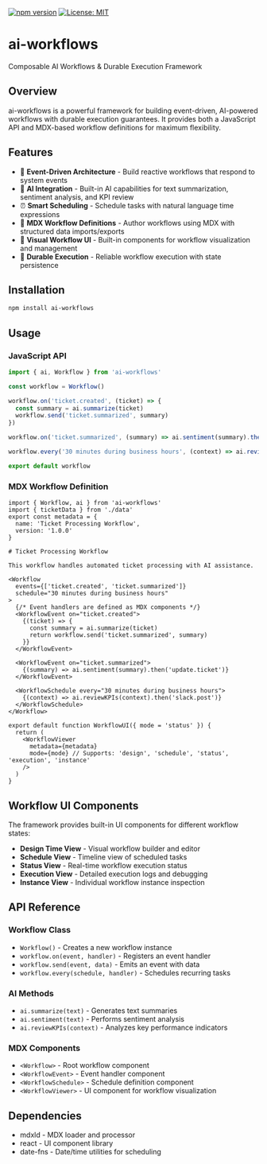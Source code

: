 [![npm version](https://badge.fury.io/js/ai-workflows.svg)](https://badge.fury.io/js/ai-workflows)
[![License: MIT](https://img.shields.io/badge/License-MIT-yellow.svg)](https://opensource.org/licenses/MIT)

# ai-workflows

Composable AI Workflows & Durable Execution Framework

## Overview

ai-workflows is a powerful framework for building event-driven, AI-powered workflows with durable execution guarantees. It provides both a JavaScript API and MDX-based workflow definitions for maximum flexibility.

## Features

- 🎯 **Event-Driven Architecture** - Build reactive workflows that respond to system events
- 🤖 **AI Integration** - Built-in AI capabilities for text summarization, sentiment analysis, and KPI review
- ⏰ **Smart Scheduling** - Schedule tasks with natural language time expressions
- 📝 **MDX Workflow Definitions** - Author workflows using MDX with structured data imports/exports
- 🎨 **Visual Workflow UI** - Built-in components for workflow visualization and management
- 💪 **Durable Execution** - Reliable workflow execution with state persistence

## Installation

```bash
npm install ai-workflows
```

## Usage

### JavaScript API

```javascript
import { ai, Workflow } from 'ai-workflows'

const workflow = Workflow()

workflow.on('ticket.created', (ticket) => {
  const summary = ai.summarize(ticket)
  workflow.send('ticket.summarized', summary)
})

workflow.on('ticket.summarized', (summary) => ai.sentiment(summary).then('update.ticket'))

workflow.every('30 minutes during business hours', (context) => ai.reviewKPIs(context).then('slack.post'))

export default workflow
```

### MDX Workflow Definition

```mdx
import { Workflow, ai } from 'ai-workflows'
import { ticketData } from './data'
export const metadata = {
  name: 'Ticket Processing Workflow',
  version: '1.0.0'
}

# Ticket Processing Workflow

This workflow handles automated ticket processing with AI assistance.

<Workflow
  events={['ticket.created', 'ticket.summarized']}
  schedule="30 minutes during business hours"
>
  {/* Event handlers are defined as MDX components */}
  <WorkflowEvent on="ticket.created">
    {(ticket) => {
      const summary = ai.summarize(ticket)
      return workflow.send('ticket.summarized', summary)
    }}
  </WorkflowEvent>

  <WorkflowEvent on="ticket.summarized">
    {(summary) => ai.sentiment(summary).then('update.ticket')}
  </WorkflowEvent>

  <WorkflowSchedule every="30 minutes during business hours">
    {(context) => ai.reviewKPIs(context).then('slack.post')}
  </WorkflowSchedule>
</Workflow>

export default function WorkflowUI({ mode = 'status' }) {
  return (
    <WorkflowViewer
      metadata={metadata}
      mode={mode} // Supports: 'design', 'schedule', 'status', 'execution', 'instance'
    />
  )
}
```

## Workflow UI Components

The framework provides built-in UI components for different workflow states:

- **Design Time View** - Visual workflow builder and editor
- **Schedule View** - Timeline view of scheduled tasks
- **Status View** - Real-time workflow execution status
- **Execution View** - Detailed execution logs and debugging
- **Instance View** - Individual workflow instance inspection

## API Reference

### Workflow Class

- `Workflow()` - Creates a new workflow instance
- `workflow.on(event, handler)` - Registers an event handler
- `workflow.send(event, data)` - Emits an event with data
- `workflow.every(schedule, handler)` - Schedules recurring tasks

### AI Methods

- `ai.summarize(text)` - Generates text summaries
- `ai.sentiment(text)` - Performs sentiment analysis
- `ai.reviewKPIs(context)` - Analyzes key performance indicators

### MDX Components

- `<Workflow>` - Root workflow component
- `<WorkflowEvent>` - Event handler component
- `<WorkflowSchedule>` - Schedule definition component
- `<WorkflowViewer>` - UI component for workflow visualization

## Dependencies

- mdxld - MDX loader and processor
- react - UI component library
- date-fns - Date/time utilities for scheduling
